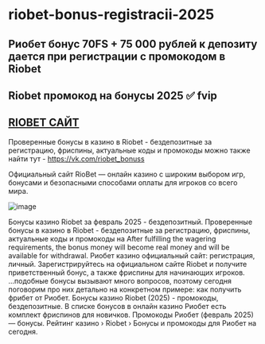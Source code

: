 # riobet-bonus-registracii-2025

## Риобет бонус 70FS + 75 000 рублей к депозиту дается при регистрации с промокодом в Riobet

## Riobet промокод на бонусы 2025 ✅ fvip

## [RIOBET САЙТ](https://linksc.ru/riobet-com)

Проверенные бонусы в казино в Riobet - бездепозитные за регистрацию, фриспины, актуальные коды и промокоды можно также найти тут - https://vk.com/riobet_bonuss

Официальный сайт RioBet — онлайн казино с широким выбором игр, бонусами и безопасными способами оплаты для игроков со всего мира.

![image](https://github.com/user-attachments/assets/e07f7127-0ac4-4abf-984b-e59ed4077030)



Бонусы казино Riobet за февраль 2025 - бездепозитный. Проверенные бонусы в казино в Riobet - бездепозитные за регистрацию, фриспины, актуальные коды и промокоды на After fulfilling the wagering requirements, the bonus money will become real money and will be available for withdrawal.
Риобет казино официальный сайт: регистрация, личный. Зарегистрируйтесь на официальном сайте Riobet и получите приветственный бонус, а также фриспины для начинающих игроков.
...подобные бонусы вызывают много вопросов, поэтому сегодня поговорим про них детально на конкретном примере: как получить фрибет от Риобет.
Бонусы казино Riobet (2025) - промокоды, бездепозитные. В списке бонусов в онлайн казино Риобет есть комплект фриспинов для новичков.
Промокоды Риобет (февраль 2025) — бонусы.
Рейтинг казино › Riobet › Бонусы и промокоды для Риобет на сегодня.
